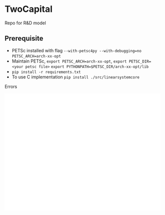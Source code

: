 # TwoCapital
Repo for R&amp;D model

## Prerequisite

- PETSc installed with flag `--with-petsc4py --with-debugging=no PETSC_ARCH=arch-xx-opt`
- Maintain PETSc, `export PETSC_ARCH=arch-xx-opt`, 
    `export PETSC_DIR=<your petsc file>`
    `export PYTHONPATH=$PETSC_DIR/arch-xx-opt/lib`
- `pip install -r requirements.txt`
- To use C implementation `pip install ./src/linearsystemcore`


Errors

![Errors](fc-err.png)
